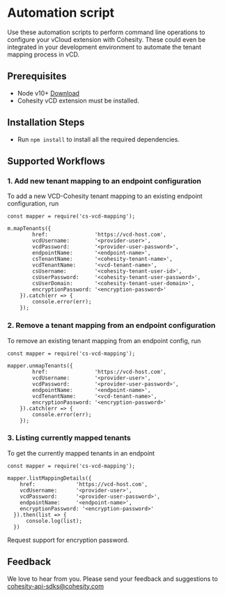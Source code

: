 
# Automation script

Use these automation scripts to perform command line operations to configure your vCloud extension with Cohesity. These could even be integrated in your development environment to automate the tenant mapping process in vCD.

## Prerequisites

* Node v10+ [Download](https://nodejs.org/en/download/)
* Cohesity vCD extension must be installed.

## Installation Steps
* Run `npm install` to install all the required dependencies.


## Supported Workflows
### 1. Add new tenant mapping to an endpoint configuration
To add a new VCD-Cohesity tenant mapping to an existing endpoint configuration, run

```
const mapper = require('cs-vcd-mapping');

m.mapTenants({
        href:               'https://vcd-host.com',
        vcdUsername:        '<provider-user>',
        vcdPassword:        '<provider-user-password>',
        endpointName:       '<endpoint-name>',
        csTenantName:       '<cohesity-tenant-name>',
        vcdTenantName:      '<vcd-tenant-name>',
        csUsername:         '<cohesity-tenant-user-id>',
        csUserPassword:     '<cohesity-tenant-user-password>',
        csUserDomain:       '<cohesity-tenant-user-domain>',
        encryptionPassword: '<encryption-password>'
    }).catch(err => {
        console.error(err);
    });

```


### 2. Remove a tenant mapping from an endpoint configuration
To remove an existing tenant mapping from an endpoint config, run

```
const mapper = require('cs-vcd-mapping');

mapper.unmapTenants({
        href:               'https://vcd-host.com',
        vcdUsername:        '<provider-user>',
        vcdPassword:        '<provider-user-password>',
        endpointName:       '<endpoint-name>',
        vcdTenantName:      '<vcd-tenant-name>',
        encryptionPassword: '<encryption-password>'
    }).catch(err => {
        console.error(err);
    });
```

### 3. Listing currently mapped tenants
To get the currently mapped tenants in an endpoint

```
const mapper = require('cs-vcd-mapping');

mapper.listMappingDetails({
    href:             'https://vcd-host.com',
    vcdUsername:      '<provider-user>',
    vcdPassword:      '<provider-user-password>',
    endpointName:     '<endpoint-name>',
    encryptionPassword: '<encryption-password>'
  }).then(list => {
      console.log(list);
  })
```

Request support for encryption password.

## Feedback
We love to hear from you. Please send your feedback and suggestions to cohesity-api-sdks@cohesity.com

